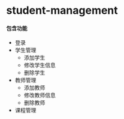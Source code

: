 # student-management

#### 包含功能
- 登录
- 学生管理
    - 添加学生
    - 修改学生信息
    - 删除学生
- 教师管理
    - 添加教师
    - 修改教师信息
    - 删除教师
- 课程管理



